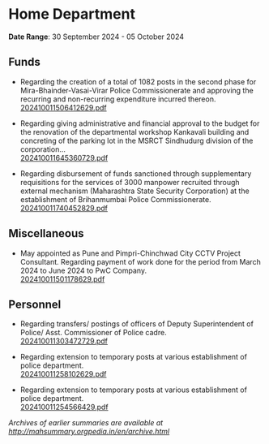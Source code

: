 # Home Department

**Date Range**: 30 September 2024 - 05 October 2024


## Funds
- Regarding the creation of a total of 1082 posts in the second phase for Mira-Bhainder-Vasai-Virar Police Commissionerate and approving the recurring and non-recurring expenditure incurred thereon.\
  [202410011506412629.pdf](https://gr.maharashtra.gov.in/Site/Upload/Government%20Resolutions/English/202410011506412629.pdf)

- Regarding giving administrative and financial approval to the budget for the renovation of the departmental workshop Kankavali building and concreting of the parking lot in the MSRCT Sindhudurg division of the corporation...\
  [202410011645360729.pdf](https://gr.maharashtra.gov.in/Site/Upload/Government%20Resolutions/English/202410011645360729.pdf)

- Regarding disbursement of funds sanctioned through supplementary requisitions for the services of 3000 manpower recruited through external mechanism (Maharashtra State Security Corporation) at the establishment of Brihanmumbai Police Commissionerate.\
  [202410011740452829.pdf](https://gr.maharashtra.gov.in/Site/Upload/Government%20Resolutions/English/202410011740452829.pdf)

## Miscellaneous
- May appointed as Pune and Pimpri-Chinchwad City CCTV Project Consultant. Regarding payment of work done for the period from March 2024 to June 2024 to PwC Company.\
  [202410011501178629.pdf](https://gr.maharashtra.gov.in/Site/Upload/Government%20Resolutions/English/202410011501178629.pdf)

## Personnel
- Regarding transfers/ postings of officers of Deputy Superintendent of Police/ Asst. Commissioner of Police cadre.\
  [202410011303472729.pdf](https://gr.maharashtra.gov.in/Site/Upload/Government%20Resolutions/English/202410011303472729.pdf)

- Regarding extension to temporary posts at various establishment of police department.\
  [202410011258102629.pdf](https://gr.maharashtra.gov.in/Site/Upload/Government%20Resolutions/English/202410011258102629.pdf)

- Regarding extension to temporary posts at various establishment of police department.\
  [202410011254566429.pdf](https://gr.maharashtra.gov.in/Site/Upload/Government%20Resolutions/English/202410011254566429.pdf)


*Archives of earlier summaries are available at http://mahsummary.orgpedia.in/en/archive.html*